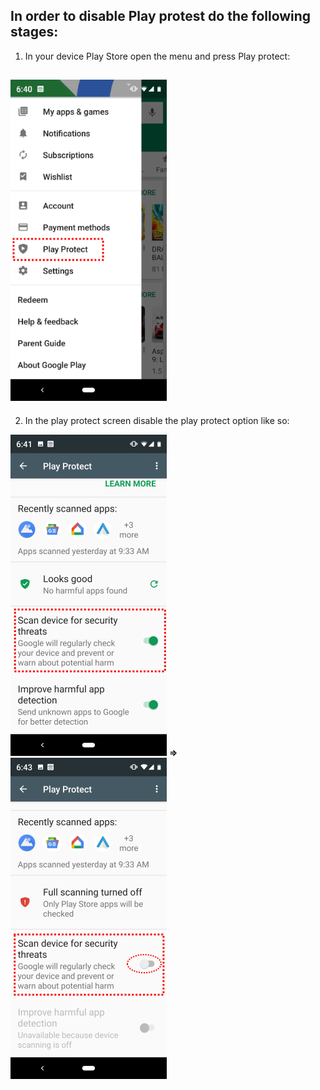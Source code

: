 In order to disable Play protest do the following stages:
---
1. In your device Play Store open the menu and press Play protect:

![alt](../../img/android/playstore/PlayStore1.png)
---
2. In the play protect screen disable the play protect option like so:

![alt](../../img/android/playstore/PlayStore2.png)   **⇒**  ![alt](../../img/android/playstore/PlayStore3.png)
